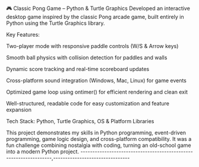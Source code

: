 🎮 Classic Pong Game – Python & Turtle Graphics
Developed an interactive desktop game inspired by the classic Pong arcade game, built entirely in Python using the Turtle Graphics library.

Key Features:

Two-player mode with responsive paddle controls (W/S & Arrow keys)

Smooth ball physics with collision detection for paddles and walls

Dynamic score tracking and real-time scoreboard updates

Cross-platform sound integration (Windows, Mac, Linux) for game events

Optimized game loop using ontimer() for efficient rendering and clean exit

Well-structured, readable code for easy customization and feature expansion

Tech Stack: Python, Turtle Graphics, OS & Platform Libraries

This project demonstrates my skills in Python programming, event-driven programming, game logic design, and cross-platform compatibility. It was a fun challenge combining nostalgia with coding, turning an old-school game into a modern Python project.
------------------------------------------------------------------,--------------------------------
